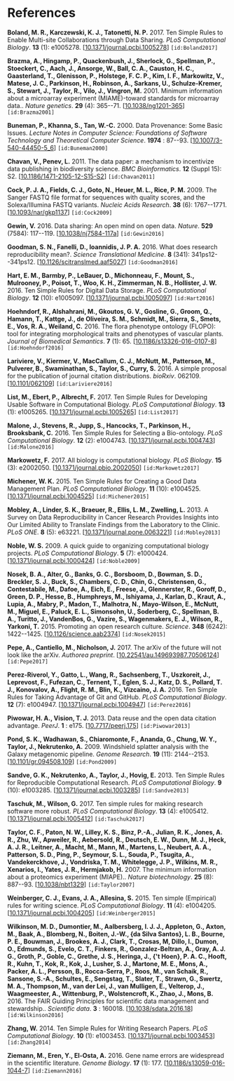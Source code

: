 References
==========
<a name="Boland2017"></a>
**Boland, M. R., Karczewski, K. J., Tatonetti, N. P.** 2017. Ten Simple Rules to Enable Multi-site Collaborations through Data Sharing. _PLoS Computational Biology_. **13** (1): e1005278. [[10.1371/journal.pcbi.1005278](http://doi.org/10.1371/journal.pcbi.1005278)] `[id:Boland2017]`

<a name="Brazma2001"></a>
**Brazma, A., Hingamp, P., Quackenbush, J., Sherlock, G., Spellman, P., Stoeckert, C., Aach, J., Ansorge, W., Ball, C. A., Causton, H. C., Gaasterland, T., Glenisson, P., Holstege, F. C. P., Kim, I. F., Markowitz, V., Matese, J. C., Parkinson, H., Robinson, A., Sarkans, U., Schulze-Kremer, S., Stewart, J., Taylor, R., Vilo, J., Vingron, M.** 2001. Minimum information about a microarray experiment (MIAME)-toward standards for microarray data.. _Nature genetics_. **29** (4): 365--71. [[10.1038/ng1201-365](http://doi.org/10.1038/ng1201-365)] `[id:Brazma2001]`

<a name="Buneman2000"></a>
**Buneman, P., Khanna, S., Tan, W.-C.** 2000. Data Provenance: Some Basic Issues. _Lecture Notes in Computer Science: Foundations of Software Technology and Theoretical Computer Science_. **1974** : 87--93. [[10.1007/3-540-44450-5_6](http://doi.org/10.1007/3-540-44450-5_6)] `[id:Buneman2000]`

<a name="Chavan2011"></a>
**Chavan, V., Penev, L.** 2011. The data paper: a mechanism to incentivize data publishing in biodiversity science. _BMC Bioinformatics_. **12** (Suppl 15): S2. [[10.1186/1471-2105-12-S15-S2](http://doi.org/10.1186/1471-2105-12-S15-S2)] `[id:Chavan2011]`

<a name="Cock2009"></a>
**Cock, P. J. A., Fields, C. J., Goto, N., Heuer, M. L., Rice, P. M.** 2009. The Sanger FASTQ file format for sequences with quality scores, and the Solexa/Illumina FASTQ variants. _Nucleic Acids Research_. **38** (6): 1767--1771. [[10.1093/nar/gkp1137](http://doi.org/10.1093/nar/gkp1137)] `[id:Cock2009]`

<a name="Gewin2016"></a>
**Gewin, V.** 2016. Data sharing: An open mind on open data. _Nature_. **529** (7584): 117--119. [[10.1038/nj7584-117a](http://doi.org/10.1038/nj7584-117a)] `[id:Gewin2016]`

<a name="Goodman2016"></a>
**Goodman, S. N., Fanelli, D., Ioannidis, J. P. A.** 2016. What does research reproducibility mean?. _Science Translational Medicine_. **8** (341): 341ps12--341ps12. [[10.1126/scitranslmed.aaf5027](http://doi.org/10.1126/scitranslmed.aaf5027)] `[id:Goodman2016]`

<a name="Hart2016"></a>
**Hart, E. M., Barmby, P., LeBauer, D., Michonneau, F., Mount, S., Mulrooney, P., Poisot, T., Woo, K. H., Zimmerman, N. B., Hollister, J. W.** 2016. Ten Simple Rules for Digital Data Storage. _PLoS Computational Biology_. **12** (10): e1005097. [[10.1371/journal.pcbi.1005097](http://doi.org/10.1371/journal.pcbi.1005097)] `[id:Hart2016]`

<a name="Hoehndorf2016"></a>
**Hoehndorf, R., Alshahrani, M., Gkoutos, G. V., Gosline, G., Groom, Q., Hamann, T., Kattge, J., de Oliveira, S. M., Schmidt, M., Sierra, S., Smets, E., Vos, R. A., Weiland, C.** 2016. The flora phenotype ontology (FLOPO): tool for integrating morphological traits and phenotypes of vascular plants. _Journal of Biomedical Semantics_. **7** (1): 65. [[10.1186/s13326-016-0107-8](http://doi.org/10.1186/s13326-016-0107-8)] `[id:Hoehndorf2016]`

<a name="Lariviere2016"></a>
**Lariviere, V., Kiermer, V., MacCallum, C. J., McNutt, M., Patterson, M., Pulverer, B., Swaminathan, S., Taylor, S., Curry, S.** 2016. A simple proposal for the publication of journal citation distributions. _bioRxiv_. 062109. [[10.1101/062109](http://doi.org/10.1101/062109)] `[id:Lariviere2016]`

<a name="List2017"></a>
**List, M., Ebert, P., Albrecht, F.** 2017. Ten Simple Rules for Developing Usable Software in Computational Biology. _PLoS Computational Biology_. **13** (1): e1005265. [[10.1371/journal.pcbi.1005265](http://doi.org/10.1371/journal.pcbi.1005265)] `[id:List2017]`

<a name="Malone2016"></a>
**Malone, J., Stevens, R., Jupp, S., Hancocks, T., Parkinson, H., Brooksbank, C.** 2016. Ten Simple Rules for Selecting a Bio-ontology. _PLoS Computational Biology_. **12** (2): e1004743. [[10.1371/journal.pcbi.1004743](http://doi.org/10.1371/journal.pcbi.1004743)] `[id:Malone2016]`

<a name="Markowetz2017"></a>
**Markowetz, F.** 2017. All biology is computational biology. _PLoS Biology_. **15** (3): e2002050. [[10.1371/journal.pbio.2002050](http://doi.org/10.1371/journal.pbio.2002050)] `[id:Markowetz2017]`

<a name="Michener2015"></a>
**Michener, W. K.** 2015. Ten Simple Rules for Creating a Good Data Management Plan. _PLoS Computational Biology_. **11** (10): e1004525. [[10.1371/journal.pcbi.1004525](http://doi.org/10.1371/journal.pcbi.1004525)] `[id:Michener2015]`

<a name="Mobley2013"></a>
**Mobley, A., Linder, S. K., Braeuer, R., Ellis, L. M., Zwelling, L.** 2013. A Survey on Data Reproducibility in Cancer Research Provides Insights into Our Limited Ability to Translate Findings from the Laboratory to the Clinic. _PLoS ONE_. **8** (5): e63221. [[10.1371/journal.pone.0063221](http://doi.org/10.1371/journal.pone.0063221)] `[id:Mobley2013]`

<a name="Noble2009"></a>
**Noble, W. S.** 2009. A quick guide to organizing computational biology projects. _PLoS Computational Biology_. **5** (7): e1000424. [[10.1371/journal.pcbi.1000424](http://doi.org/10.1371/journal.pcbi.1000424)] `[id:Noble2009]`

<a name="Nosek2015"></a>
**Nosek, B. A., Alter, G., Banks, G. C., Borsboom, D., Bowman, S. D., Breckler, S. J., Buck, S., Chambers, C. D., Chin, G., Christensen, G., Contestabile, M., Dafoe, A., Eich, E., Freese, J., Glennerster, R., Goroff, D., Green, D. P., Hesse, B., Humphreys, M., Ishiyama, J., Karlan, D., Kraut, A., Lupia, A., Mabry, P., Madon, T., Malhotra, N., Mayo-Wilson, E., McNutt, M., Miguel, E., Paluck, E. L., Simonsohn, U., Soderberg, C., Spellman, B. A., Turitto, J., VandenBos, G., Vazire, S., Wagenmakers, E. J., Wilson, R., Yarkoni, T.** 2015. Promoting an open research culture. _Science_. **348** (6242): 1422--1425. [[10.1126/science.aab2374](http://doi.org/10.1126/science.aab2374)] `[id:Nosek2015]`

<a name="Pepe2017"></a>
**Pepe, A., Cantiello, M., Nicholson, J.** 2017. The arXiv of the future will not look like the arXiv. _Authorea preprint_. [[10.22541/au.149693987.70506124](http://doi.org/10.22541/au.149693987.70506124)] `[id:Pepe2017]`

<a name="Perez2016"></a>
**Perez-Riverol, Y., Gatto, L., Wang, R., Sachsenberg, T., Uszkoreit, J., Leprevost, F., Fufezan, C., Ternent, T., Eglen, S. J., Katz, D. S., Pollard, T. J., Konovalov, A., Flight, R. M., Blin, K., Vizcaino, J. A.** 2016. Ten Simple Rules for Taking Advantage of Git and GitHub. _PLoS Computational Biology_. **12** (7): e1004947. [[10.1371/journal.pcbi.1004947](http://doi.org/10.1371/journal.pcbi.1004947)] `[id:Perez2016]`

<a name="Piwowar2013"></a>
**Piwowar, H. A., Vision, T. J.** 2013. Data reuse and the open data citation advantage. _PeerJ_. **1** : e175. [[10.7717/peerj.175](http://doi.org/10.7717/peerj.175)] `[id:Piwowar2013]`

<a name="Pond2009"></a>
**Pond, S. K., Wadhawan, S., Chiaromonte, F., Ananda, G., Chung, W. Y., Taylor, J., Nekrutenko, A.** 2009. Windshield splatter analysis with the Galaxy metagenomic pipeline. _Genome Research_. **19** (11): 2144--2153. [[10.1101/gr.094508.109](http://doi.org/10.1101/gr.094508.109)] `[id:Pond2009]`

<a name="Sandve2013"></a>
**Sandve, G. K., Nekrutenko, A., Taylor, J., Hovig, E.** 2013. Ten Simple Rules for Reproducible Computational Research. _PLoS Computational Biology_. **9** (10): e1003285. [[10.1371/journal.pcbi.1003285](http://doi.org/10.1371/journal.pcbi.1003285)] `[id:Sandve2013]`

<a name="Taschuk2017"></a>
**Taschuk, M., Wilson, G.** 2017. Ten simple rules for making research software more robust. _PLoS Computational Biology_. **13** (4): e1005412. [[10.1371/journal.pcbi.1005412](http://doi.org/10.1371/journal.pcbi.1005412)] `[id:Taschuk2017]`

<a name="Taylor2007"></a>
**Taylor, C. F., Paton, N. W., Lilley, K. S., Binz, P.-A., Julian, R. K., Jones, A. R., Zhu, W., Apweiler, R., Aebersold, R., Deutsch, E. W., Dunn, M. J., Heck, A. J. R., Leitner, A., Macht, M., Mann, M., Martens, L., Neubert, A. A., Patterson, S. D., Ping, P., Seymour, S. L., Souda, P., Tsugita, A., Vandekerckhove, J., Vondriska, T. M., Whitelegge, J. P., Wilkins, M. R., Xenarios, I., Yates, J. R., Hermjakob, H.** 2007. The minimum information about a proteomics experiment (MIAPE).. _Nature biotechnology_. **25** (8): 887--93. [[10.1038/nbt1329](http://doi.org/10.1038/nbt1329)] `[id:Taylor2007]`

<a name="Weinberger2015"></a>
**Weinberger, C. J., Evans, J. A., Allesina, S.** 2015. Ten simple (Empirical) rules for writing science. _PLoS Computational Biology_. **11** (4): e1004205. [[10.1371/journal.pcbi.1004205](http://doi.org/10.1371/journal.pcbi.1004205)] `[id:Weinberger2015]`

<a name="Wilkinson2016"></a>
**Wilkinson, M. D., Dumontier, M., Aalbersberg, I. J. J., Appleton, G., Axton, M., Baak, A., Blomberg, N., Boiten, J.-W., {da Silva Santos}, L. B., Bourne, P. E., Bouwman, J., Brookes, A. J., Clark, T., Crosas, M, Dillo, I., Dumon, O., Edmunds, S., Evelo, C. T., Finkers, R., Gonzalez-Beltran, A., Gray, A. J. G., Groth, P., Goble, C., Grethe, J. S., Heringa, J., {'t Hoen}, P. A. C., Hooft, R., Kuhn, T., Kok, R., Kok, J., Lusher, S. J., Martone, M. E., Mons, A., Packer, A. L., Persson, B., Rocca-Serra, P., Roos, M., van Schaik, R., Sansone, S.-A., Schultes, E., Sengstag, T., Slater, T., Strawn, G., Swertz, M. A., Thompson, M., van der Lei, J., van Mulligen, E., Velterop, J., Waagmeester, A., Wittenburg, P., Wolstencroft, K., Zhao, J., Mons, B.** 2016. The FAIR Guiding Principles for scientific data management and stewardship.. _Scientific data_. **3** : 160018. [[10.1038/sdata.2016.18](http://doi.org/10.1038/sdata.2016.18)] `[id:Wilkinson2016]`

<a name="Zhang2014"></a>
**Zhang, W.** 2014. Ten Simple Rules for Writing Research Papers. _PLoS Computational Biology_. **10** (1): e1003453. [[10.1371/journal.pcbi.1003453](http://doi.org/10.1371/journal.pcbi.1003453)] `[id:Zhang2014]`

<a name="Ziemann2016"></a>
**Ziemann, M., Eren, Y., El-Osta, A.** 2016. Gene name errors are widespread in the scientific literature. _Genome Biology_. **17** (1): 177. [[10.1186/s13059-016-1044-7](http://doi.org/10.1186/s13059-016-1044-7)] `[id:Ziemann2016]`

